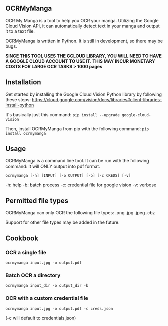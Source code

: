 ## OCRMyManga

OCR My Manga is a tool to help you OCR your manga. Utilizing the Google Cloud Vision API, it can automatically detect text in your manga and output it to a text file.

OCRMyManga is written in Python. It is still in development, so there may be bugs.

<b> SINCE THIS TOOL USES THE GCLOUD LIBRARY, YOU WILL NEED TO HAVE A GOOGLE CLOUD ACCOUNT TO USE IT. THIS MAY INCUR MONETARY COSTS FOR LARGE OCR TASKS > 1000 pages</b>

## Installation

Get started by installing the Google Cloud Vision Python library by following these steps: https://cloud.google.com/vision/docs/libraries#client-libraries-install-python

It's basically just this command:
`pip install --upgrade google-cloud-vision`

Then, install OCRMyManga from pip with the following command:
`pip install ocrmymanga`

## Usage

OCRMyManga is a command line tool. It can be run with the following command:
It will ONLY output into pdf format.

`ocrmymanga [-h] [INPUT] [-o OUTPUT] [-b] [-c CREDS] [-v]`

-h: help
-b: batch process
-c: credential file for google vision
-v: verbose

## Permitted file types

OCRMyManga can only OCR the following file types:
.png
.jpg
.jpeg
.cbz

Support for other file types may be added in the future.

## Cookbook

### OCR a single file

`ocrmymanga input.jpg -o output.pdf`

### Batch OCR a directory

`ocrmymanga input_dir -o output_dir -b`

### OCR with a custom credential file

`ocrmymanga input.jpg -o output.pdf -c creds.json`

(-c will default to credentials.json)
